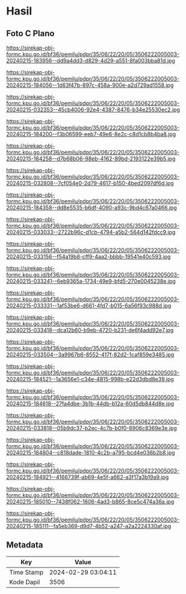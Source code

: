 # Hasil

## Foto C Plano

https://sirekap-obj-formc.kpu.go.id/bf36/pemilu/pdpr/35/06/22/20/05/3506222005003-20240215-183956--dd9a4dd3-d829-4d29-a551-8fa003bba81d.jpg

https://sirekap-obj-formc.kpu.go.id/bf36/pemilu/pdpr/35/06/22/20/05/3506222005003-20240215-184056--1d63f47b-897c-458a-900e-a2d729ad1558.jpg

https://sirekap-obj-formc.kpu.go.id/bf36/pemilu/pdpr/35/06/22/20/05/3506222005003-20240215-032353--45cb4006-92e4-4387-8476-b34e25530ec2.jpg

https://sirekap-obj-formc.kpu.go.id/bf36/pemilu/pdpr/35/06/22/20/05/3506222005003-20240215-184200--f3b06599-eeb7-49e6-8e2c-c8d1cb8b4ba8.jpg

https://sirekap-obj-formc.kpu.go.id/bf36/pemilu/pdpr/35/06/22/20/05/3506222005003-20240215-184258--d7b68b06-98eb-4162-89bd-2193122e39b5.jpg

https://sirekap-obj-formc.kpu.go.id/bf36/pemilu/pdpr/35/06/22/20/05/3506222005003-20240215-032808--7cf054e0-2d79-4617-b150-4bed2097df6d.jpg

https://sirekap-obj-formc.kpu.go.id/bf36/pemilu/pdpr/35/06/22/20/05/3506222005003-20240215-184358--dd8e5535-b6df-4090-a93c-9bd4c67a0466.jpg

https://sirekap-obj-formc.kpu.go.id/bf36/pemilu/pdpr/35/06/22/20/05/3506222005003-20240215-033033--2722b96c-d1cb-4794-a5b2-564d142fdcc9.jpg

https://sirekap-obj-formc.kpu.go.id/bf36/pemilu/pdpr/35/06/22/20/05/3506222005003-20240215-033156--f54a19b8-cff9-4aa2-bbbb-19541e40c593.jpg

https://sirekap-obj-formc.kpu.go.id/bf36/pemilu/pdpr/35/06/22/20/05/3506222005003-20240215-033241--6eb9365a-1734-49e9-bfd5-270e0045238e.jpg

https://sirekap-obj-formc.kpu.go.id/bf36/pemilu/pdpr/35/06/22/20/05/3506222005003-20240215-033331--1af53be6-d661-4fd7-b015-6a56f93c988d.jpg

https://sirekap-obj-formc.kpu.go.id/bf36/pemilu/pdpr/35/06/22/20/05/3506222005003-20240215-033418--dca12b60-b9eb-4720-b231-de6f4add92e7.jpg

https://sirekap-obj-formc.kpu.go.id/bf36/pemilu/pdpr/35/06/22/20/05/3506222005003-20240215-033504--3a9967b6-8552-417f-82d2-1caf859e3485.jpg

https://sirekap-obj-formc.kpu.go.id/bf36/pemilu/pdpr/35/06/22/20/05/3506222005003-20240215-184521--1a3656e1-c34e-4815-998b-e22d3dbd8e39.jpg

https://sirekap-obj-formc.kpu.go.id/bf36/pemilu/pdpr/35/06/22/20/05/3506222005003-20240215-184618--27fa4dbe-3b1b-44db-b12a-60d5db844d8e.jpg

https://sirekap-obj-formc.kpu.go.id/bf36/pemilu/pdpr/35/06/22/20/05/3506222005003-20240215-033818--05b9dc37-b2ec-4c7b-b0f0-8906c8369e3e.jpg

https://sirekap-obj-formc.kpu.go.id/bf36/pemilu/pdpr/35/06/22/20/05/3506222005003-20240215-184804--c818dade-1810-4c2b-a795-bcd4e036b2b8.jpg

https://sirekap-obj-formc.kpu.go.id/bf36/pemilu/pdpr/35/06/22/20/05/3506222005003-20240215-184921--4166739f-ab69-4e5f-a662-a3f17a3b19a9.jpg

https://sirekap-obj-formc.kpu.go.id/bf36/pemilu/pdpr/35/06/22/20/05/3506222005003-20240215-185010--7438f062-1606-4ad3-b865-8ce5c474a36a.jpg

https://sirekap-obj-formc.kpu.go.id/bf36/pemilu/pdpr/35/06/22/20/05/3506222005003-20240215-185111--fa5eb369-d9d7-4b52-a247-a2a2224330af.jpg


## Metadata

| Key        | Value               |
| ---------- | ------------------- |
| Time Stamp | 2024-02-29 03:04:11 |
| Kode Dapil | 3506                |



